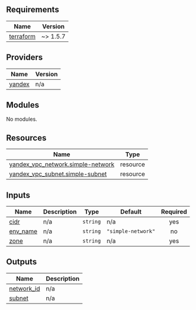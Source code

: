 ## Requirements

| Name | Version |
|------|---------|
| <a name="requirement_terraform"></a> [terraform](#requirement\_terraform) | ~> 1.5.7 |

## Providers

| Name | Version |
|------|---------|
| <a name="provider_yandex"></a> [yandex](#provider\_yandex) | n/a |

## Modules

No modules.

## Resources

| Name | Type |
|------|------|
| [yandex_vpc_network.simple-network](https://registry.terraform.io/providers/yandex-cloud/yandex/latest/docs/resources/vpc_network) | resource |
| [yandex_vpc_subnet.simple-subnet](https://registry.terraform.io/providers/yandex-cloud/yandex/latest/docs/resources/vpc_subnet) | resource |

## Inputs

| Name | Description | Type | Default | Required |
|------|-------------|------|---------|:--------:|
| <a name="input_cidr"></a> [cidr](#input\_cidr) | n/a | `string` | n/a | yes |
| <a name="input_env_name"></a> [env\_name](#input\_env\_name) | n/a | `string` | `"simple-network"` | no |
| <a name="input_zone"></a> [zone](#input\_zone) | n/a | `string` | n/a | yes |

## Outputs

| Name | Description |
|------|-------------|
| <a name="output_network_id"></a> [network\_id](#output\_network\_id) | n/a |
| <a name="output_subnet"></a> [subnet](#output\_subnet) | n/a |
